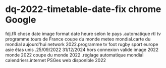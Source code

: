 # dq-2022-timetable-date-fix chrome Google
fdj.fR chose date image format date heure selon le pays .automatique rtl tv programme.tours de France coupe du monde meteo mondial.carte du mondial aujourd'hui network 2022.programme tv foot rugby sport europe asie êtas unis .25/09/2022 31/12/2024 hors connexion valide image 2022 monde 2022 coupe du monde 2022 .réglage automatique mondial calendriers.internet PSGes web disponible 2022